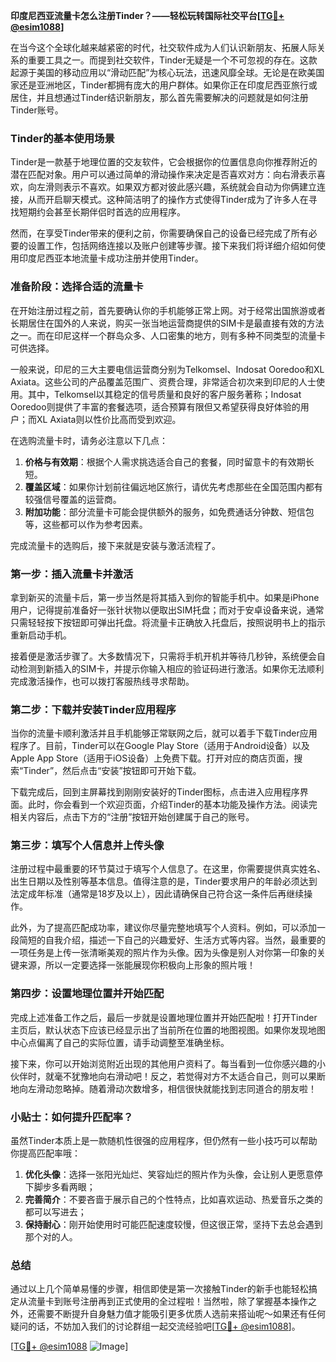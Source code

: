 **印度尼西亚流量卡怎么注册Tinder？——轻松玩转国际社交平台[[TG💪+ @esim1088](https://t.me/s/esim1088)]**

在当今这个全球化越来越紧密的时代，社交软件成为人们认识新朋友、拓展人际关系的重要工具之一。而提到社交软件，Tinder无疑是一个不可忽视的存在。这款起源于美国的移动应用以“滑动匹配”为核心玩法，迅速风靡全球。无论是在欧美国家还是亚洲地区，Tinder都拥有庞大的用户群体。如果你正在印度尼西亚旅行或居住，并且想通过Tinder结识新朋友，那么首先需要解决的问题就是如何注册Tinder账号。

### Tinder的基本使用场景

Tinder是一款基于地理位置的交友软件，它会根据你的位置信息向你推荐附近的潜在匹配对象。用户可以通过简单的滑动操作来决定是否喜欢对方：向右滑表示喜欢，向左滑则表示不喜欢。如果双方都对彼此感兴趣，系统就会自动为你俩建立连接，从而开启聊天模式。这种简洁明了的操作方式使得Tinder成为了许多人在寻找短期约会甚至长期伴侣时首选的应用程序。

然而，在享受Tinder带来的便利之前，你需要确保自己的设备已经完成了所有必要的设置工作，包括网络连接以及账户创建等步骤。接下来我们将详细介绍如何使用印度尼西亚本地流量卡成功注册并使用Tinder。

### 准备阶段：选择合适的流量卡

在开始注册过程之前，首先要确认你的手机能够正常上网。对于经常出国旅游或者长期居住在国外的人来说，购买一张当地运营商提供的SIM卡是最直接有效的方法之一。而在印尼这样一个群岛众多、人口密集的地方，则有多种不同类型的流量卡可供选择。

一般来说，印尼的三大主要电信运营商分别为Telkomsel、Indosat Ooredoo和XL Axiata。这些公司的产品覆盖范围广、资费合理，非常适合初次来到印尼的人士使用。其中，Telkomsel以其稳定的信号质量和良好的客户服务著称；Indosat Ooredoo则提供了丰富的套餐选项，适合预算有限但又希望获得良好体验的用户；而XL Axiata则以性价比高而受到欢迎。

在选购流量卡时，请务必注意以下几点：
1. **价格与有效期**：根据个人需求挑选适合自己的套餐，同时留意卡的有效期长短。
2. **覆盖区域**：如果你计划前往偏远地区旅行，请优先考虑那些在全国范围内都有较强信号覆盖的运营商。
3. **附加功能**：部分流量卡可能会提供额外的服务，如免费通话分钟数、短信包等，这些都可以作为参考因素。

完成流量卡的选购后，接下来就是安装与激活流程了。

### 第一步：插入流量卡并激活

拿到新买的流量卡后，第一步当然是将其插入到你的智能手机中。如果是iPhone用户，记得提前准备好一张针状物以便取出SIM托盘；而对于安卓设备来说，通常只需轻轻按下按钮即可弹出托盘。将流量卡正确放入托盘后，按照说明书上的指示重新启动手机。

接着便是激活步骤了。大多数情况下，只需将手机开机并等待几秒钟，系统便会自动检测到新插入的SIM卡，并提示你输入相应的验证码进行激活。如果你无法顺利完成激活操作，也可以拨打客服热线寻求帮助。

### 第二步：下载并安装Tinder应用程序

当你的流量卡顺利激活并且手机能够正常联网之后，就可以着手下载Tinder应用程序了。目前，Tinder可以在Google Play Store（适用于Android设备）以及Apple App Store（适用于iOS设备）上免费下载。打开对应的商店页面，搜索“Tinder”，然后点击“安装”按钮即可开始下载。

下载完成后，回到主屏幕找到刚刚安装好的Tinder图标，点击进入应用程序界面。此时，你会看到一个欢迎页面，介绍Tinder的基本功能及操作方法。阅读完相关内容后，点击下方的“注册”按钮开始创建属于自己的账号。

### 第三步：填写个人信息并上传头像

注册过程中最重要的环节莫过于填写个人信息了。在这里，你需要提供真实姓名、出生日期以及性别等基本信息。值得注意的是，Tinder要求用户的年龄必须达到法定成年标准（通常是18岁及以上），因此请确保自己符合这一条件后再继续操作。

此外，为了提高匹配成功率，建议你尽量完整地填写个人资料。例如，可以添加一段简短的自我介绍，描述一下自己的兴趣爱好、生活方式等内容。当然，最重要的一项任务是上传一张清晰美观的照片作为头像。因为头像是别人对你第一印象的关键来源，所以一定要选择一张能展现你积极向上形象的照片哦！

### 第四步：设置地理位置并开始匹配

完成上述准备工作之后，最后一步就是设置地理位置并开始匹配啦！打开Tinder主页后，默认状态下应该已经显示出了当前所在位置的地图视图。如果你发现地图中心点偏离了自己的实际位置，请手动调整至准确坐标。

接下来，你可以开始浏览附近出现的其他用户资料了。每当看到一位你感兴趣的小伙伴时，就毫不犹豫地向右滑动吧！反之，若觉得对方不太适合自己，则可以果断地向左滑动忽略掉。随着滑动次数增多，相信很快就能找到志同道合的朋友啦！

### 小贴士：如何提升匹配率？

虽然Tinder本质上是一款随机性很强的应用程序，但仍然有一些小技巧可以帮助你提高匹配率哦：
1. **优化头像**：选择一张阳光灿烂、笑容灿烂的照片作为头像，会让别人更愿意停下脚步多看两眼；
2. **完善简介**：不要吝啬于展示自己的个性特点，比如喜欢运动、热爱音乐之类的都可以写进去；
3. **保持耐心**：刚开始使用时可能匹配速度较慢，但这很正常，坚持下去总会遇到那个对的人。

### 总结

通过以上几个简单易懂的步骤，相信即使是第一次接触Tinder的新手也能轻松搞定从流量卡到账号注册再到正式使用的全过程啦！当然啦，除了掌握基本操作之外，还需要不断提升自身魅力值才能吸引更多优质人选前来搭讪呢～如果还有任何疑问的话，不妨加入我们的讨论群组一起交流经验吧[[TG💪+ @esim1088](https://t.me/s/esim1088)]。

[[TG💪+ @esim1088](https://t.me/s/esim1088) ![Image](https://i.postimg.cc/4NQfJmqS/Snipaste-2025-05-13-00-14-12.png)]